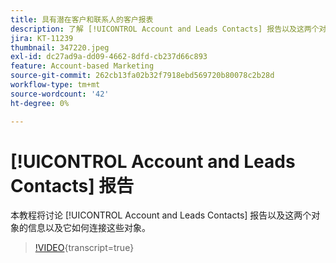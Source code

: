 ```yaml
---
title: 具有潜在客户和联系人的客户报表
description: 了解 [!UICONTROL Account and Leads Contacts] 报告以及这两个对象的信息以及它如何连接这些对象。
jira: KT-11239
thumbnail: 347220.jpeg
exl-id: dc27ad9a-dd09-4662-8dfd-cb237d66c893
feature: Account-based Marketing
source-git-commit: 262cb13fa02b32f7918ebd569720b80078c2b28d
workflow-type: tm+mt
source-wordcount: '42'
ht-degree: 0%

---
```


# [!UICONTROL Account and Leads Contacts] 报告

本教程将讨论 [!UICONTROL Account and Leads Contacts] 报告以及这两个对象的信息以及它如何连接这些对象。

>[!VIDEO](https://video.tv.adobe.com/v/347220/?learn=on){transcript=true}
